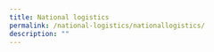 ```yaml
---
title: National logistics
permalink: /national-logistics/nationallogistics/
description: ""
---
```

